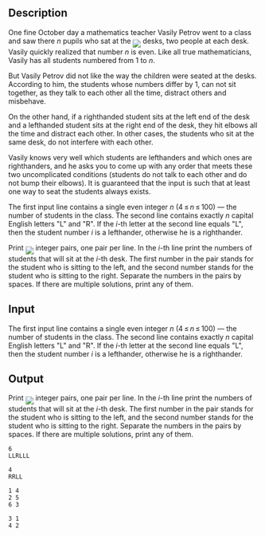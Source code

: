## Description

<div><p>One fine October day a mathematics teacher Vasily Petrov went to a class and saw there <span class="tex-span"><i>n</i></span> pupils who sat at the <img align="middle" class="tex-formula" src="file://T2zfFh1B.png" style="max-width: 100.0%;max-height: 100.0%;"> desks, two people at each desk. Vasily quickly realized that number <span class="tex-span"><i>n</i></span> is even. Like all true mathematicians, Vasily has all students numbered from 1 to <span class="tex-span"><i>n</i></span>.</p><p>But Vasily Petrov did not like the way the children were seated at the desks. According to him, the students whose numbers differ by <span class="tex-span">1</span>, can not sit together, as they talk to each other all the time, distract others and misbehave.</p><p>On the other hand, if a righthanded student sits at the left end of the desk and a lefthanded student sits at the right end of the desk, they hit elbows all the time and distract each other. In other cases, the students who sit at the same desk, do not interfere with each other.</p><p>Vasily knows very well which students are lefthanders and which ones are righthanders, and he asks you to come up with any order that meets these two uncomplicated conditions (students do not talk to each other and do not bump their elbows). It is guaranteed that the input is such that at least one way to seat the students always exists.</p></div><div class="input-specification"><p>The first input line contains a single even integer <span class="tex-span"><i>n</i></span> (<span class="tex-span">4 ≤ <i>n</i> ≤ 100</span>) — the number of students in the class. The second line contains exactly <span class="tex-span"><i>n</i></span> capital English letters "L" and "R". If the <span class="tex-span"><i>i</i></span>-th letter at the second line equals "L", then the student number <span class="tex-span"><i>i</i></span> is a lefthander, otherwise he is a righthander.</p></div><div class="output-specification"><p>Print <img align="middle" class="tex-formula" src="file://Qtaetg1F.png" style="max-width: 100.0%;max-height: 100.0%;"> integer pairs, one pair per line. In the <span class="tex-span"><i>i</i></span>-th line print the numbers of students that will sit at the <span class="tex-span"><i>i</i></span>-th desk. The first number in the pair stands for the student who is sitting to the left, and the second number stands for the student who is sitting to the right. Separate the numbers in the pairs by spaces. If there are multiple solutions, print any of them.</p></div>

## Input

<p>The first input line contains a single even integer <span class="tex-span"><i>n</i></span> (<span class="tex-span">4 ≤ <i>n</i> ≤ 100</span>) — the number of students in the class. The second line contains exactly <span class="tex-span"><i>n</i></span> capital English letters "L" and "R". If the <span class="tex-span"><i>i</i></span>-th letter at the second line equals "L", then the student number <span class="tex-span"><i>i</i></span> is a lefthander, otherwise he is a righthander.</p>

## Output

<p>Print <img align="middle" class="tex-formula" src="file://Qtaetg1F.png" style="max-width: 100.0%;max-height: 100.0%;"> integer pairs, one pair per line. In the <span class="tex-span"><i>i</i></span>-th line print the numbers of students that will sit at the <span class="tex-span"><i>i</i></span>-th desk. The first number in the pair stands for the student who is sitting to the left, and the second number stands for the student who is sitting to the right. Separate the numbers in the pairs by spaces. If there are multiple solutions, print any of them.</p>





```input1
6
LLRLLL

```




```input2
4
RRLL

```




```output1
1 4
2 5
6 3

```




```output2
3 1
4 2

```


